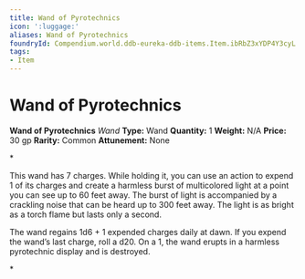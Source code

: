 ```yaml
---
title: Wand of Pyrotechnics
icon: ':luggage:'
aliases: Wand of Pyrotechnics
foundryId: Compendium.world.ddb-eureka-ddb-items.Item.ibRbZ3xYDP4Y3cyL
tags:
- Item
---
```


# Wand of Pyrotechnics

**Wand of Pyrotechnics**
_Wand_
**Type:** Wand
**Quantity:** 1
**Weight:** N/A
**Price:** 30 gp
**Rarity:** Common
**Attunement:** None

*<p class="Core-Styles_Core-Body">This wand has 7 charges. While holding it, you can use an action to expend 1 of its charges and create a harmless burst of multicolored light at a point you can see up to 60 feet away. The burst of light is accompanied by a crackling noise that can be heard up to 300 feet away. The light is as bright as a torch flame but lasts only<span class="No-Break"> a second.</span></p>
<p class="Core-Styles_Core-Body">The wand regains 1d6 + 1 expended charges daily at dawn. If you expend the wand’s last charge, roll a d20. On a 1, the wand erupts in a harmless pyrotechnic display and is <span class="No-Break">destroyed.</span></p>*